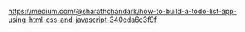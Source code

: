 https://medium.com/@sharathchandark/how-to-build-a-todo-list-app-using-html-css-and-javascript-340cda6e3f9f